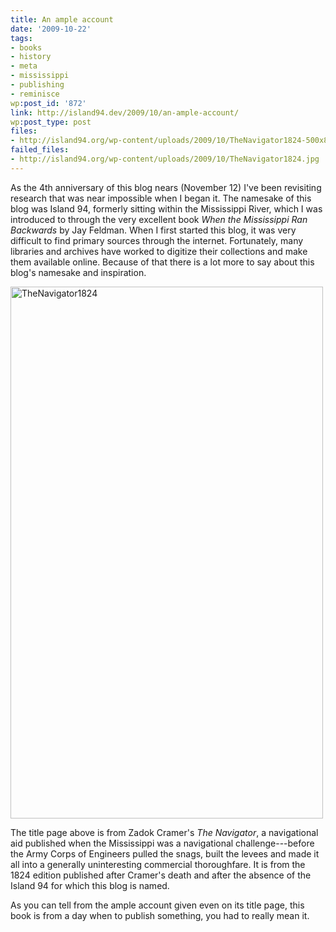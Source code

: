 ```yaml
---
title: An ample account
date: '2009-10-22'
tags:
- books
- history
- meta
- mississippi
- publishing
- reminisce
wp:post_id: '872'
link: http://island94.dev/2009/10/an-ample-account/
wp:post_type: post
files:
- http://island94.org/wp-content/uploads/2009/10/TheNavigator1824-500x851.jpg
failed_files:
- http://island94.org/wp-content/uploads/2009/10/TheNavigator1824.jpg
---
```


As the 4th anniversary of this blog nears (November 12) I've been revisiting research that was near impossible when I began it. The namesake of this blog was Island 94, formerly sitting within the Mississippi River, which I was introduced to through the very excellent book <em>When the Mississippi Ran Backwards</em> by Jay Feldman. When I first started this blog, it was very difficult to find primary sources through the internet. Fortunately, many libraries and archives have worked to digitize their collections and make them available online. Because of that there is a lot more to say about this blog's namesake and inspiration.

<img title="TheNavigator1824" src="http://island94.org/wp-content/uploads/2009/10/TheNavigator1824-500x851.jpg" alt="TheNavigator1824" width="500" height="851" />

The title page above is from Zadok Cramer's <em>The Navigator</em>, a navigational aid published when the Mississippi was a navigational challenge---before the Army Corps of Engineers pulled the snags, built the levees and made it all into a generally uninteresting commercial thoroughfare. It is from the 1824 edition published after Cramer's death and after the absence of the Island 94 for which this blog is named.

As you can tell from the ample account given even on its title page, this book is from a day when to publish something, you had to really mean it.
